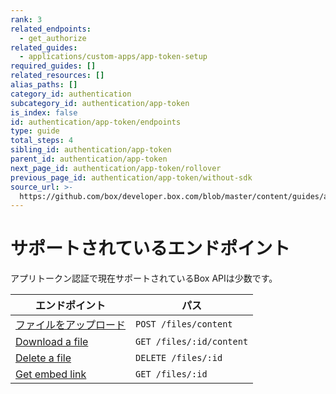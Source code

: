 ```yaml
---
rank: 3
related_endpoints:
  - get_authorize
related_guides:
  - applications/custom-apps/app-token-setup
required_guides: []
related_resources: []
alias_paths: []
category_id: authentication
subcategory_id: authentication/app-token
is_index: false
id: authentication/app-token/endpoints
type: guide
total_steps: 4
sibling_id: authentication/app-token
parent_id: authentication/app-token
next_page_id: authentication/app-token/rollover
previous_page_id: authentication/app-token/without-sdk
source_url: >-
  https://github.com/box/developer.box.com/blob/master/content/guides/authentication/app-token/endpoints.md
---
```

# サポートされているエンドポイント

アプリトークン認証で現在サポートされているBox APIは少数です。

| エンドポイント                                      | パス                       |
| -------------------------------------------- | ------------------------ |
| [ファイルをアップロード](e://post-files-content)        | `POST /files/content`    |
| [Download a file](e://get-files-id-content)  | `GET /files/:id/content` |
| [Delete a file](e://delete-files-id-content) | `DELETE /files/:id`      |
| [Get embed link](e://get-files--id)          | `GET /files/:id`         |
